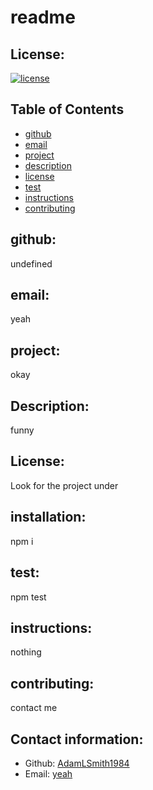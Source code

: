 # readme
  ## License:
  
  [![license](https://img.shields.io/badge/license--blue.svg)](https://shields.io/)
  ## Table of Contents 
  - [github](#github)
  - [email](#email)
  - [project](#project)
  - [description](#description)
  - [license](#license)
  - [test](#test)
  - [instructions](#instructions)
  - [contributing](#contributing)
  ## github:
  undefined
  ## email:
  yeah
  ## project:
  okay
  ## Description:
  funny
  ## License: 
 Look for the project under 
  
  ## installation:
  npm i
  ## test: 
  npm test
  ## instructions:
  nothing
  ## contributing:
  contact me
  
  ## Contact information:
  - Github: [AdamLSmith1984](https://github.com/AdamLSmith1984)
  - Email: [yeah](mailto:user@example.com)